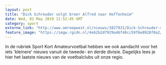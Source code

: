 ```yaml
---
layout: post
title: "Dick Schreuder volgt broer Alfred naar Hoffenheim"
date: Wed, 01 May 2019 11:52:45 GMT
category: sport
externe_link: "http://www.omroepwest.nl/nieuws/3827931/Dick-Schreuder-volgt-broer-Alfred-naar-Hoffenheim"
feature_image: "https://imgw.rgcdn.nl/4e62b2d7929a46f48cc59f6e8928f0a2/opener/3827933.jpg"
---
```


In de rubriek Sport Kort Amateurvoetbal hebben we ook aandacht voor het iets 'kleinere' nieuws vanuit de tweede- en derde divisie. Dagelijks lees je hier het laatste nieuws van de voetbalclubs uit onze regio.

